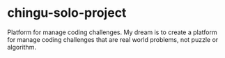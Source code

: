 # chingu-solo-project


Platform for manage coding challenges.
My dream is to create a platform for manage coding challenges that are real world problems, not puzzle or algorithm.

